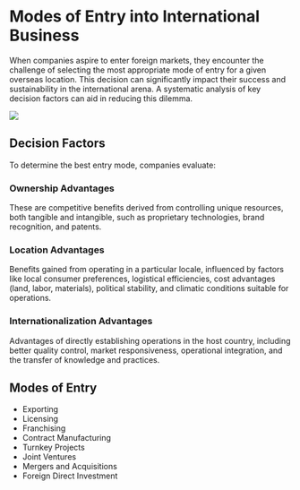 # Modes of Entry into International Business


When companies aspire to enter foreign markets, they encounter the challenge of selecting the most appropriate mode of entry for a given overseas location. This decision can significantly impact their success and sustainability in the international arena. A systematic analysis of key decision factors can aid in reducing this dilemma.


![](https://media.geeksforgeeks.org/wp-content/uploads/20230217170813/Modes-of-entry-into-international-business.png)

## Decision Factors

To determine the best entry mode, companies evaluate:

### Ownership Advantages

These are competitive benefits derived from controlling unique resources, both tangible and intangible, such as proprietary technologies, brand recognition, and patents.

### Location Advantages

Benefits gained from operating in a particular locale, influenced by factors like local consumer preferences, logistical efficiencies, cost advantages (land, labor, materials), political stability, and climatic conditions suitable for operations.

### Internationalization Advantages

Advantages of directly establishing operations in the host country, including better quality control, market responsiveness, operational integration, and the transfer of knowledge and practices.

## Modes of Entry

- Exporting
- Licensing
- Franchising
- Contract Manufacturing
- Turnkey Projects
- Joint Ventures
- Mergers and Acquisitions
- Foreign Direct Investment 
